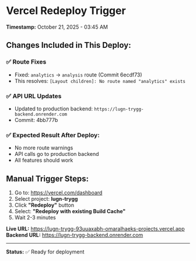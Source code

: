 # Vercel Redeploy Trigger

**Timestamp:** October 21, 2025 - 03:45 AM

## Changes Included in This Deploy:

### ✅ Route Fixes
- Fixed: `analytics` → `analysis` route (Commit 6ecdf73)
- This resolves: `[Layout children]: No route named "analytics" exists`

### ✅ API URL Updates
- Updated to production backend: `https://lugn-trygg-backend.onrender.com`
- Commit: 4bb777b

### ✅ Expected Result After Deploy:
- No more route warnings
- API calls go to production backend
- All features should work

## Manual Trigger Steps:

1. Go to: https://vercel.com/dashboard
2. Select project: **lugn-trygg**
3. Click **"Redeploy"** button
4. Select: **"Redeploy with existing Build Cache"**
5. Wait 2-3 minutes

**Live URL:** https://lugn-trygg-93uuaxabh-omaralhaeks-projects.vercel.app
**Backend URL:** https://lugn-trygg-backend.onrender.com

---

**Status:** ✅ Ready for deployment
